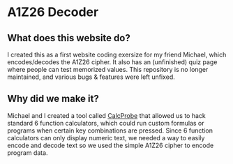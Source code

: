 # A1Z26 Decoder
## What does this website do?
I created this as a first website coding exersize for my friend Michael, which encodes/decodes the A1Z26 cipher.  It also has an (unfinished) quiz page where people can test memorized values.  This repository is no longer maintained, and various bugs & features were left unfixed.

## Why did we make it?
Michael and I created a tool called [CalcProbe](https://github/com/alexlynd/CalcProbe) that allowed us to hack standard 6 function calculators, which could run custom formulas or programs when certain key combinations are pressed.  Since 6 function calculators can only display numeric text, we needed a way to easily encode and decode text so we used the simple A1Z26 cipher to encode program data.  
